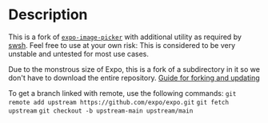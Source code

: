 # Description

This is a fork of [`expo-image-picker`](https://www.npmjs.com/package/expo-image-picker) with additional utility as required by [swsh](https://www.joinswsh.com). Feel free to use at your own risk: This is considered to be very unstable and untested for most use cases.

Due to the monstrous size of Expo, this is a fork of a subdirectory in it so we don't have to download the entire repository. [Guide for forking and updating](https://stackoverflow.com/a/24577293)

To get a branch linked with remote, use the following commands:
`git remote add upstream https://github.com/expo/expo.git`
`git fetch upstream`
`git checkout -b upstream-main upstream/main`
